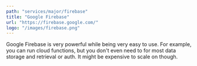 ```yaml
---
path: "services/major/firebase"
title: "Google Firebase"
url: "https://firebase.google.com/"
logo: "/images/firebase.png"
---
```


Google Firebase is very powerful while being very easy to use. For example, you can run cloud functions, but you don't even need to for most data storage and retrieval or auth. It might be expensive to scale on though.
